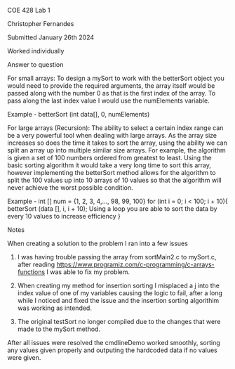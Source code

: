 COE 428 Lab 1

Christopher Fernandes

Submitted January 26th 2024

Worked individually

Answer to question

For small arrays: To design a mySort to work with the betterSort object you would need to provide the required arguments, the array itself would be passed along with the number 0 as that is the first index of the array. To pass along the last index value I would use the numElements variable.

Example - betterSort (int data[], 0, numElements)

For large arrays (Recursion): The ability to select a certain index range can be a very powerful tool when dealing with large arrays. As the array size increases so does the time it takes to sort the array, using the ability we can split an array up into multiple similar size arrays. For example, the algorithm is given a set of 100 numbers ordered from greatest to least. Using the basic sorting algorithm it would take a very long time to sort this array, however implementing the betterSort method allows for the algorithm to split the 100 values up into 10 arrays of 10 values so that the algorithm will never achieve the worst possible condition.

Example - int [] num = {1, 2, 3, 4,..., 98, 99, 100}
for (int i = 0; i < 100; i + 10){
	betterSort (data [], i, i + 10); Using a loop you are able to sort the data by every 10 values to increase efficiency
}

Notes

When creating a solution to the problem I ran into a few issues

1. I was having trouble passing the array from sortMain2.c to mySort.c, after reading https://www.programiz.com/c-programming/c-arrays-functions I was able to fix my problem.

2. When creating my method for insertion sorting I misplaced a j into the index value of one of my variables causing the logic to fail, after a long while I noticed and fixed the issue and the insertion sorting algorithim was working as intended.

3. The original testSort no longer compiled due to the changes that were made to the mySort method.

After all issues were resolved the cmdlineDemo worked smoothly, sorting any values given properly and outputing the hardcoded data if no values were given.
